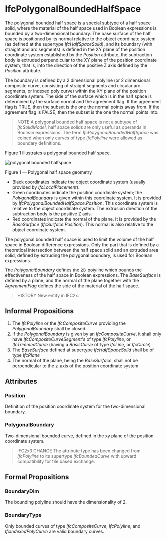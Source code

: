 # IfcPolygonalBoundedHalfSpace

The polygonal bounded half space is a special subtype of a half space solid, where the material of the half space used in Boolean expressions is bounded by a two-dimensional boundary. The base surface of the half space is positioned by its normal relative to the object coordinate system (as defined at the supertype _IfcHalfSpaceSolid_), and its boundary (with straight and arc segments) is defined in the XY plane of the position coordinate system established by the _Position_ attribute, the subtraction body is extruded perpendicular to the XY plane of the position coordinate system, that is, into the direction of the positive Z axis defined by the _Position_ attribute.

The boundary is defined by a 2 dimensional polyline (or 2 dimensional composite curve, consisting of straight segments and circular arc segments, or indexed poly curve) within the XY plane of the position coordinate system. The side of the surface which is in the half space is determined by the surface normal and the agreement flag. If the agreement flag is TRUE, then the subset is the one the normal points away from. If the agreement flag is FALSE, then the subset is the one the normal points into.

> NOTE  A polygonal bounded half space is not a subtype of _IfcSolidModel_, half space solids are only useful as operands in Boolean expressions. The term _IfcPolygonalBoundedHalfSpace_ was coined when only curves of type _IfcPolyline_ were allowed as boundary definitions.

Figure 1 illustrates a polygonal bounded half space.

![polygonal bounded halfspace](../../../../figures/ifcpolygonalboundedhalfspace-layout1.png)

Figure 1 &mdash; Polygonal half space geometry

 * Black coordinates indicate the object coordinate system (usually provided by <em>IfcLocalPlacement</em>).
 * Green coordinates indicate the position coordinate system; the <em>PolygonalBoundary</em> is given within this coordinate system. It is provided by <em>IfcPolygonalBoundedHalfSpace.Position</em>. This coordinate system is relative to the object coordinate system. The extrusion direction of the subtraction body is the positive Z axis.
 * Red coordinates indicate the normal of the plane. It is provided by the <em>BaseSurface</em> (<em>IfcSurface.Position</em>). This normal is also relative to the object coordinate system.

The polygonal bounded half space is used to limit the volume of the half space in Boolean difference expressions. Only the part that is defined by a theoretical intersection between the half space solid and an extruded area solid, defined by extruding the polygonal boundary, is used for Boolean expressions.

The _PolygonalBoundary_ defines the 2D polyline which bounds the effectiveness of the half space in Boolean expressions. The _BaseSurface_ is defined by a plane, and the normal of the plane together with the _AgreementFlag_ defines the side of the material of the half space.

> HISTORY  New entity in IFC2x.

## Informal Propositions

1. The _IfcPolyline_ or the _IfcCompositeCurve_ providing the _PolygonalBoundary_ shall be closed.
2. If the _PolygonalBoundary_ is given by an _IfcCompositeCurve_, it shall only have _IfcCompositeCurveSegment_'s of type _IfcPolyline_, or _IfcTrimmedCurve_ (having a _BasisCurve_ of type _IfcLine_, or _IfcCircle_)
3. The _BaseSurface_ defined at supertype _IfcHalfSpaceSolid_ shall be of type _IfcPlane_
4. The normal of the plane, being the _BaseSurface_, shall not be perpendicular to the z-axis of the position coordinate system

## Attributes

### Position
Definition of the position coordinate system for the two-dimensional boundary.

### PolygonalBoundary
Two-dimensional bounded curve, defined in the xy plane of the position coordinate system.

> IFC2x3 CHANGE  The attribute type has been changed from _IfcPolyline_ to its supertype _IfcBoundedCurve_ with upward compatibility for file based exchange.

## Formal Propositions

### BoundaryDim
The bounding polyline should have the dimensionality of 2.

### BoundaryType
Only bounded curves of type _IfcCompositeCurve_, _IfcPolyline_, and _IfcIndexedPolyCurve_  are valid boundary curves.
